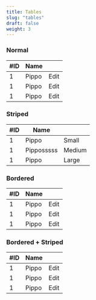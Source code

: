```yaml
---
title: Tables
slug: "tables"
draft: false
weight: 3
---
```


<section>
  <h3>Normal</h3>
  <table class="table">
    <thead>
      <tr>
        <th>#ID</th>
        <th>Name</th>
        <th></th>
      </tr>
    </thead>
    <tbody>
      <tr>
        <td data-title="#ID">1</td>
        <td data-title="Name">Pippo</td>
        <td data-title=""><a class="button">Edit</a></td>
      </tr>
      <tr>
        <td data-title="#ID">1</td>
        <td data-title="Name">Pippo</td>
        <td data-title=""><a class="button">Edit</a></td>
      </tr>
      <tr>
        <td data-title="#ID">1</td>
        <td data-title="Name">Pippo</td>
        <td data-title=""><a class="button">Edit</a></td>
      </tr>
    </tbody>
  </table>
</section>

<section>
  <h3>Striped</h3>
  <table class="table table--striped">
    <thead>
      <tr>
        <th>#ID</th>
        <th>Name</th>
        <th></th>
      </tr>
    </thead>
    <tbody>
      <tr>
        <td data-title="#ID">1</td>
        <td data-title="Name">Pippo</td>
        <td data-title=""><a class="button button--small">Small</a></td>
      </tr>
      <tr>
        <td data-title="#ID">1</td>
        <td data-title="Name">Pipposssss</td>
        <td data-title=""><a class="button--success button--medium">Medium</a></td>
      </tr>
      <tr>
        <td data-title="#ID">1</td>
        <td data-title="Name">Pippo</td>
        <td data-title=""><a class="button--info button--large">Large</a></td>
      </tr>
    </tbody>
  </table>
</section>

<section>
  <h3>Bordered</h3>
  <table class="table table--bordered">
    <thead>
      <tr>
        <th>#ID</th>
        <th>Name</th>
        <th></th>
      </tr>
    </thead>
    <tbody>
      <tr>
        <td data-title="#ID">1</td>
        <td data-title="Name">Pippo</td>
        <td data-title=""><a class="button--success">Edit</a></td>
      </tr>
      <tr>
        <td data-title="#ID">1</td>
        <td data-title="Name">Pippo</td>
        <td data-title=""><a class="button--warning">Edit</a></td>
      </tr>
      <tr>
        <td data-title="#ID">1</td>
        <td data-title="Name">Pippo</td>
        <td data-title=""><a class="button--danger">Edit</a></td>
      </tr>
    </tbody>
  </table>
</section>

<section>
  <h3>Bordered + Striped</h3>
  <table class="table table--bordered table--striped">
    <thead>
      <tr>
        <th>#ID</th>
        <th>Name</th>
        <th></th>
      </tr>
    </thead>
    <tbody>
      <tr>
        <td data-title="#ID">1</td>
        <td data-title="Name">Pippo</td>
        <td data-title=""><a class="button--success">Edit</a></td>
      </tr>
      <tr>
        <td data-title="#ID">1</td>
        <td data-title="Name">Pippo</td>
        <td data-title=""><a class="button--warning">Edit</a></td>
      </tr>
      <tr>
        <td data-title="#ID">1</td>
        <td data-title="Name">Pippo</td>
        <td data-title=""><a class="button--danger">Edit</a></td>
      </tr>
    </tbody>
  </table>
</section>
